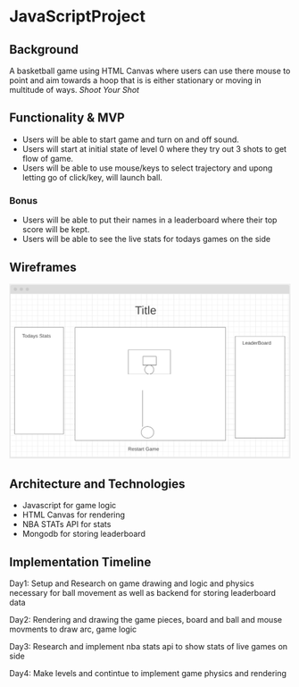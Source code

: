 # JavaScriptProject


## Background
A basketball game using HTML Canvas where users can use there mouse to point and aim towards a hoop that is is either stationary or moving in multitude of ways. *Shoot Your Shot*

## Functionality & MVP
* Users will be able to start game and turn on and off sound.
* Users will start at initial state of level 0 where they try out 3 shots to get flow of game.
* Users will be able to use mouse/keys to select trajectory and upong letting go of click/key, will launch ball.

### Bonus
* Users will be able to put their names in a leaderboard where their top score will be kept.
* Users will be able to see the live stats for todays games on the side

## Wireframes
![Wireframe example](https://github.com/tasnim-s/JavaScriptProject/blob/main/BasketballGameWF.png)

## Architecture and Technologies

* Javascript for game logic
* HTML Canvas for rendering
* NBA STATs API for stats
* Mongodb for storing leaderboard

## Implementation Timeline

Day1: Setup and Research on game drawing and logic and physics necessary for ball movement as well as backend for storing leaderboard data

Day2: Rendering and drawing the game pieces, board and ball and mouse movments to draw arc, game logic

Day3: Research and implement nba stats api to show stats of live games on side

Day4: Make levels and contintue to implement game physics and rendering
